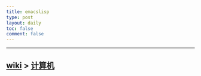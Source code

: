 ```yaml
---
title: emacslisp
type: post
layout: daily
toc: false
comment: false
---
```

---
[wiki](/gknows/wiki) > [计算机](/gknows/计算机)
---
